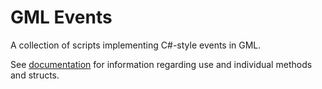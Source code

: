 # GML Events
A collection of scripts implementing C#-style events in GML.

See [documentation](DOCS.md) for information regarding use and individual methods and structs.
